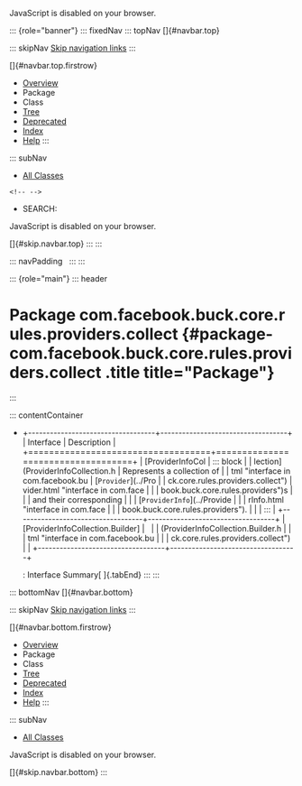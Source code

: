 <div>

JavaScript is disabled on your browser.

</div>

::: {role="banner"}
::: fixedNav
::: topNav
[]{#navbar.top}

::: skipNav
[Skip navigation links](#skip.navbar.top "Skip navigation links")
:::

[]{#navbar.top.firstrow}

-   [Overview](../../../../../../../index.html)
-   Package
-   Class
-   [Tree](package-tree.html)
-   [Deprecated](../../../../../../../deprecated-list.html)
-   [Index](../../../../../../../index-all.html)
-   [Help](../../../../../../../help-doc.html)
:::

::: subNav
-   [All Classes](../../../../../../../allclasses.html)

```{=html}
<!-- -->
```
-   SEARCH:

<div>

<div>

JavaScript is disabled on your browser.

</div>

</div>

[]{#skip.navbar.top}
:::
:::

::: navPadding
 
:::
:::

::: {role="main"}
::: header
# Package com.facebook.buck.core.rules.providers.collect {#package-com.facebook.buck.core.rules.providers.collect .title title="Package"}
:::

::: contentContainer
-   +-----------------------------------+-----------------------------------+
    | Interface                         | Description                       |
    +===================================+===================================+
    | [ProviderInfoCol                  | ::: block                         |
    | lection](ProviderInfoCollection.h | Represents a collection of        |
    | tml "interface in com.facebook.bu | [`Provider`](../Pro               |
    | ck.core.rules.providers.collect") | vider.html "interface in com.face |
    |                                   | book.buck.core.rules.providers")s |
    |                                   | and their corresponding           |
    |                                   | [`ProviderInfo`](../Provide       |
    |                                   | rInfo.html "interface in com.face |
    |                                   | book.buck.core.rules.providers"). |
    |                                   | :::                               |
    +-----------------------------------+-----------------------------------+
    | [ProviderInfoCollection.Builder]  |                                   |
    | (ProviderInfoCollection.Builder.h |                                   |
    | tml "interface in com.facebook.bu |                                   |
    | ck.core.rules.providers.collect") |                                   |
    +-----------------------------------+-----------------------------------+

    : Interface Summary[ ]{.tabEnd}
:::
:::

::: bottomNav
[]{#navbar.bottom}

::: skipNav
[Skip navigation links](#skip.navbar.bottom "Skip navigation links")
:::

[]{#navbar.bottom.firstrow}

-   [Overview](../../../../../../../index.html)
-   Package
-   Class
-   [Tree](package-tree.html)
-   [Deprecated](../../../../../../../deprecated-list.html)
-   [Index](../../../../../../../index-all.html)
-   [Help](../../../../../../../help-doc.html)
:::

::: subNav
-   [All Classes](../../../../../../../allclasses.html)

<div>

<div>

JavaScript is disabled on your browser.

</div>

</div>

[]{#skip.navbar.bottom}
:::
